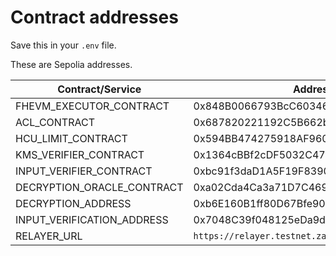 # Contract addresses

Save this in your `.env` file.

These are Sepolia addresses.

| Contract/Service             | Address/Value                              |
| ---------------------------- | ------------------------------------------ |
| FHEVM\_EXECUTOR\_CONTRACT    | 0x848B0066793BcC60346Da1F49049357399B8D595 |
| ACL\_CONTRACT                | 0x687820221192C5B662b25367F70076A37bc79b6c |
| HCU\_LIMIT\_CONTRACT         | 0x594BB474275918AF9609814E68C61B1587c5F838 |
| KMS\_VERIFIER\_CONTRACT      | 0x1364cBBf2cDF5032C47d8226a6f6FBD2AFCDacAC |
| INPUT\_VERIFIER\_CONTRACT    | 0xbc91f3daD1A5F19F8390c400196e58073B6a0BC4 |
| DECRYPTION\_ORACLE\_CONTRACT | 0xa02Cda4Ca3a71D7C46997716F4283aa851C28812 |
| DECRYPTION\_ADDRESS          | 0xb6E160B1ff80D67Bfe90A85eE06Ce0A2613607D1 |
| INPUT\_VERIFICATION\_ADDRESS | 0x7048C39f048125eDa9d678AEbaDfB22F7900a29F |
| RELAYER\_URL                 | `https://relayer.testnet.zama.cloud`       |
